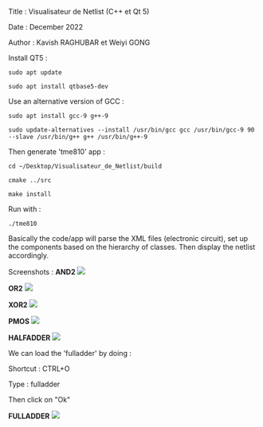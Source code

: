 Title : Visualisateur de Netlist (C++ et Qt 5)

Date : December 2022

Author : Kavish RAGHUBAR et Weiyi GONG

Install QT5 :

`sudo apt update`

`sudo apt install qtbase5-dev`


Use an alternative version of GCC :

`sudo apt install gcc-9 g++-9`

`sudo update-alternatives --install /usr/bin/gcc gcc /usr/bin/gcc-9 90 --slave /usr/bin/g++ g++ /usr/bin/g++-9`


Then generate 'tme810' app :

`cd ~/Desktop/Visualisateur_de_Netlist/build`

`cmake ../src`

`make install`


Run with :

`./tme810`

Basically the code/app will parse the XML files (electronic circuit), set up the components based on the hierarchy of classes. Then display the netlist accordingly.

Screenshots : 
**AND2**
![](https://github.com/KavishRAGHUBAR/Visualisateur_de_Netlist/blob/main/Screenshots/AND2.png)

**OR2**
![](https://github.com/KavishRAGHUBAR/Visualisateur_de_Netlist/blob/main/Screenshots/OR2.png)

**XOR2**
![](https://github.com/KavishRAGHUBAR/Visualisateur_de_Netlist/blob/main/Screenshots/XOR2.png)

**PMOS**
![](https://github.com/KavishRAGHUBAR/Visualisateur_de_Netlist/blob/main/Screenshots/PMOS.png)

**HALFADDER**
![](https://github.com/KavishRAGHUBAR/Visualisateur_de_Netlist/blob/main/Screenshots/HALFADDER.png)

We can load the 'fulladder' by doing :

Shortcut : CTRL+O

Type : fulladder

Then click on "Ok"

**FULLADDER**
![](https://github.com/KavishRAGHUBAR/Visualisateur_de_Netlist/blob/main/Screenshots/FULLADDER.png)

